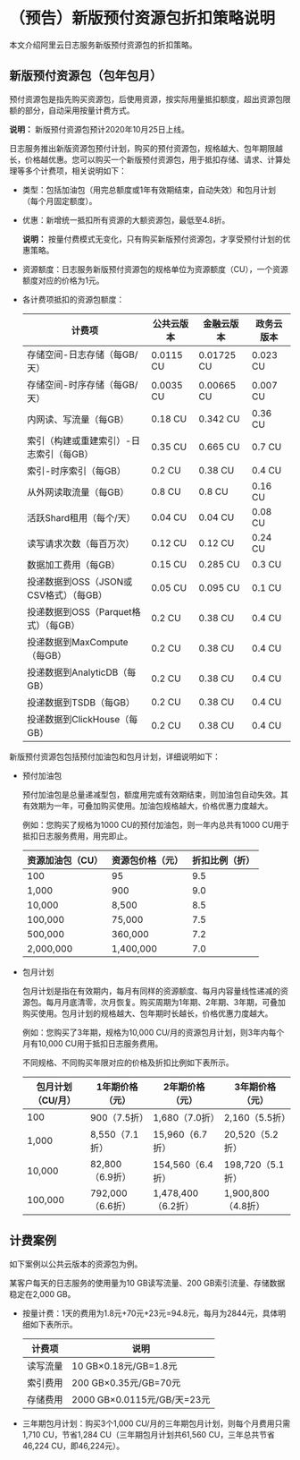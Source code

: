 # （预告）新版预付资源包折扣策略说明

本文介绍阿里云日志服务新版预付资源包的折扣策略。

## 新版预付资源包（包年包月）

预付资源包是指先购买资源包，后使用资源，按实际用量抵扣额度，超出资源包限额的部分，自动采用按量计费方式。

**说明：** 新版预付资源包预计2020年10月25日上线。

日志服务推出新版资源包预付计划，购买的预付资源包，规格越大、包年期限越长，价格越优惠。您可以购买一个新版预付资源包，用于抵扣存储、请求、计算处理等多个计费项，相关说明如下：

-   类型：包括加油包（用完总额度或1年有效期结束，自动失效）和包月计划（每个月固定额度）。
-   优惠：新增统一抵扣所有资源的大额资源包，最低至4.8折。

    **说明：** 按量付费模式无变化，只有购买新版预付资源包，才享受预付计划的优惠策略。

-   资源额度：日志服务新版预付资源包的规格单位为资源额度（CU），一个资源额度对应的价格为1元。
-   各计费项抵扣的资源包额度：

    |计费项|公共云版本|金融云版本|政务云版本|
    |---|-----|-----|-----|
    |存储空间-日志存储（每GB/天）|0.0115 CU|0.01725 CU|0.023 CU|
    |存储空间-时序存储（每GB/天）|0.0035 CU|0.00665 CU|0.007 CU|
    |内网读、写流量（每GB）|0.18 CU|0.342 CU|0.36 CU|
    |索引（构建或重建索引）-日志索引（每GB）|0.35 CU|0.665 CU|0.7 CU|
    |索引-时序索引（每GB）|0.2 CU|0.38 CU|0.4 CU|
    |从外网读取流量（每GB）|0.8 CU|0.8 CU|0.16 CU|
    |活跃Shard租用（每个/天）|0.04 CU|0.04 CU|0.08 CU|
    |读写请求次数（每百万次）|0.12 CU|0.12 CU|0.24 CU|
    |数据加工费用（每GB）|0.15 CU|0.285 CU|0.3 CU|
    |投递数据到OSS（JSON或CSV格式）（每GB）|0.05 CU|0.095 CU|0.1 CU|
    |投递数据到OSS（Parquet格式）（每GB）|0.2 CU|0.38 CU|0.4 CU|
    |投递数据到MaxCompute（每GB）|0.2 CU|0.38 CU|0.4 CU|
    |投递数据到AnalyticDB（每GB）|0.2 CU|0.38 CU|0.4 CU|
    |投递数据到TSDB（每GB）|0.2 CU|0.38 CU|0.4 CU|
    |投递数据到ClickHouse（每GB）|0.2 CU|0.38 CU|0.4 CU|


新版预付资源包包括预付加油包和包月计划，详细说明如下：

-   预付加油包

    预付加油包是总量递减型包，额度用完或有效期结束，则加油包自动失效。其有效期为一年，可叠加购买使用。加油包规格越大，价格优惠力度越大。

    例如：您购买了规格为1000 CU的预付加油包，则一年内总共有1000 CU用于抵扣日志服务费用，用完即止。

    |资源加油包（CU）|资源包价格（元）|折扣比例（折）|
    |---------|--------|-------|
    |100|95|9.5|
    |1,000|900|9.0|
    |10,000|8,500|8.5|
    |100,000|75,000|7.5|
    |500,000|360,000|7.2|
    |2,000,000|1,400,000|7.0|

-   包月计划

    包月计划是指在有效期内，每月有同样的资源额度、每月内容量线性递减的资源包。每月月底清零，次月恢复。购买周期为1年期、2年期、3年期，可叠加购买使用。包月计划的规格越大、包年期时长越长，价格优惠力度越大。

    例如：您购买了3年期，规格为10,000 CU/月的资源包月计划，则3年内每个月有10,000 CU用于抵扣日志服务费用。

    不同规格、不同购买年限对应的价格及折扣比例如下表所示。

    |包月计划（CU/月）|1年期价格（元）|2年期价格（元）|3年期价格（元）|
    |----------|--------|--------|--------|
    |100|900（7.5折）|1,680（7.0折）|2,160（5.5折）|
    |1,000|8,550（7.1折）|15,960（6.7折）|20,520（5.2折）|
    |10,000|82,800（6.9折）|154,560（6.4折）|198,720（5.1折）|
    |100,000|792,000（6.6折）|1,478,400（6.2折）|1,900,800（4.8折）|


## 计费案例

如下案例以公共云版本的资源包为例。

某客户每天的日志服务的使用量为10 GB读写流量、200 GB索引流量、存储数据稳定在2,000 GB。

-   按量计费：1天的费用为1.8元+70元+23元=94.8元，每月为2844元，具体明细如下表所示。

    |计费项|说明|
    |---|--|
    |读写流量|10 GB×0.18元/GB=1.8元|
    |索引费用|200 GB×0.35元/GB=70元|
    |存储费用|2000 GB×0.0115元/GB/天=23元|

-   三年期包月计划：购买3个1,000 CU/月的三年期包月计划，则每个月费用只需1,710 CU，节省1,284 CU（三年期包月计划共61,560 CU，三年总共节省46,224 CU，即46,224元）。

